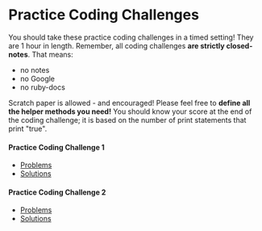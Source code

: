 # Practice Coding Challenges

You should take these practice coding challenges in a timed setting! They are 1 hour in length. Remember, all coding challenges **are strictly closed-notes**. That means:

  * no notes
  * no Google
  * no ruby-docs

Scratch paper is allowed - and encouraged! Please feel free to **define all the helper methods you need!** You should know your score at the end of the coding challenge; it is based on the number of print statements that print "true".

#### Practice Coding Challenge 1
  * <a href="/practice_challenges/practice_challenge_1.rb" target="_blank" >Problems</a>
  * <a href="/practice_challenges/practice_challenge_1_solution.rb" target="_blank" >Solutions</a>

#### Practice Coding Challenge 2
  * <a href="/practice_challenges/practice_challenge_2.rb" target="_blank" >Problems</a>
  * <a href="/practice_challenges/practice_challenge_2_solution.rb" target="_blank" >Solutions</a>
